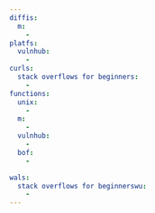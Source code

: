 ```yaml
---
diffis:
  m:
    -
platfs:
  vulnhub:
    -
curls:
  stack overflows for beginners:
    -
functions:
  unix:
    -
  m:
    -
  vulnhub:
    -
  bof:
    -

wals:
  stack overflows for beginnerswu:
    -
---
```

